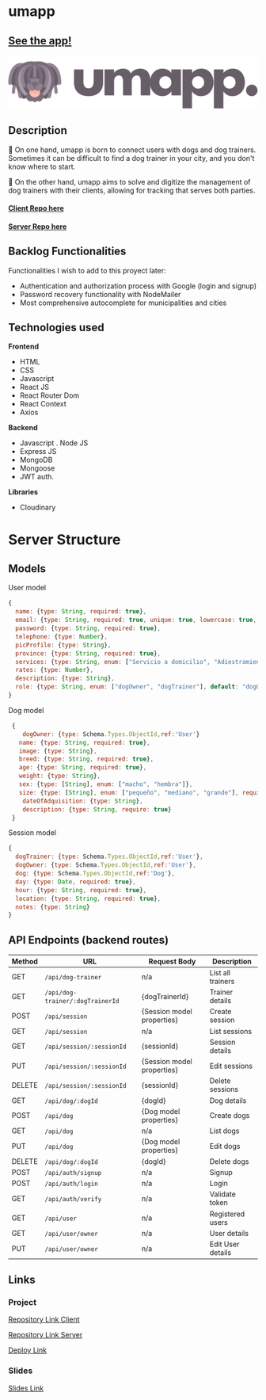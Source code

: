 # umapp

## [See the app!](https://umapp-server-production.up.railway.app/)
![App Logo](/src/assets/umapp-logo.png)

## Description

🌟 On one hand, umapp is born to connect users with dogs and dog trainers. Sometimes it can be difficult to find a dog trainer in your city, and you don't know where to start.

🌟 On the other hand, umapp aims to solve and digitize the management of dog trainers with their clients, allowing for tracking that serves both parties.

#### [Client Repo here](https://github.com/lamardemuela/umapp-client)

#### [Server Repo here](https://github.com/lamardemuela/umapp-server)

## Backlog Functionalities

Functionalities I wish to add to this proyect later:

- Authentication and authorization process with Google (login and signup)
- Password recovery functionality with NodeMailer
- Most comprehensive autocomplete for municipalities and cities

## Technologies used

**Frontend**

- HTML
- CSS
- Javascript
- React JS
- React Router Dom
- React Context
- Axios

**Backend**

- Javascript
  . Node JS
- Express JS
- MongoDB
- Mongoose
- JWT auth.

**Libraries**

- Cloudinary

# Server Structure

## Models

User model

```javascript
{
  name: {type: String, required: true},
  email: {type: String, required: true, unique: true, lowercase: true, trim: true},
  password: {type: String, required: true},
  telephone: {type: Number},
  picProfile: {type: String},
  province: {type: String, required: true},
  services: {type: String, enum: ["Servicio a domicilio", "Adiestramiento y educación", "Educación temprana", "Corrección de conductas", "Orientación del cachorro", "Obediencia", "Socialización", "Entreamiento con correa", "Entrenamiento en casa", "Ansiedad por separación", "Manejo de la agresión", "Entrenamientos de perros de terapia", "Enrenamiento de perros de servicio", "Manejo de miedos y fobias"]},
  rates: {type: Number},
  description: {type: String},
  role: {type: String, enum: ["dogOwner", "dogTrainer"], default: "dogOwner"},
}
```

Dog model

```javascript
 {
    dogOwner: {type: Schema.Types.ObjectId,ref:'User'}
   name: {type: String, required: true},
   image: {type: String},
   breed: {type: String, required: true},
   age: {type: String, required: true},
   weight: {type: String},
   sex: {type: [String], enum: ["macho", "hembra"]},
   size: {type: [String], enum: ["pequeño", "mediano", "grande"], require: true},
    dateOfAdquisition: {type: String},
    description: {type: String, require: true}
 }
```

Session model

```javascript
{
  dogTrainer: {type: Schema.Types.ObjectId,ref:'User'},
  dogOwner: {type: Schema.Types.ObjectId,ref:'User'},
  dog: {type: Schema.Types.ObjectId,ref:'Dog'},
  day: {type: Date, required: true},
  hour: {type: String, required: true},
  location: {type: String, required: true},
  notes: {type: String}
}
```

## API Endpoints (backend routes)

| Method | URL                              | Request Body                       | Description                               |
|--------|----------------------------------|------------------------------------|-------------------------------------------|
| GET    | `/api/dog-trainer`               | n/a                                | List all trainers                         |
| GET    | `/api/dog-trainer/:dogTrainerId`       | {dogTrainerId}                           | Trainer details                           |
| POST   | `/api/session`                   | {Session model properties}         | Create session                            |
| GET    | `/api/session`                   | n/a                                | List sessions                             |
| GET    | `/api/session/:sessionId`        | {sessionId}                        | Session details                           |
| PUT    | `/api/session/:sessionId`        | {Session model properties}         | Edit sessions                             |
| DELETE | `/api/session/:sessionId`        | {sessionId}                        | Delete sessions                           |
| GET    | `/api/dog/:dogId`                | {dogId}                            | Dog details                               |
| POST   | `/api/dog`                       | {Dog model properties}             | Create dogs                               |
| GET    | `/api/dog`                       | n/a                                | List dogs                                 |
| PUT    | `/api/dog`                       | {Dog model properties}             | Edit dogs                                 |
| DELETE | `/api/dog/:dogId`                | {dogId}                            | Delete dogs                               |
| POST   | `/api/auth/signup`               | n/a                                | Signup                                    |
| POST   | `/api/auth/login`                | n/a                                | Login                                     |
| GET    | `/api/auth/verify`               | n/a                                | Validate token                            |
| GET    | `/api/user`                      | n/a                                | Registered users                          |
| GET    | `/api/user/owner`              | n/a                           | User details                              |
| PUT    | `/api/user/owner`              | n/a                           | Edit User details                              |

## Links

### Project

[Repository Link Client](https://github.com/lamardemuela/umapp-client)

[Repository Link Server](https://github.com/lamardemuela/umapp-server)

[Deploy Link](https://umapp.netlify.app/)

### Slides

[Slides Link](https://docs.google.com/presentation/d/1aRkcTZZbVtu6G3FkuwRlqRTQPNShvMVVzX8R-3zRIsw/edit?usp=sharing)
